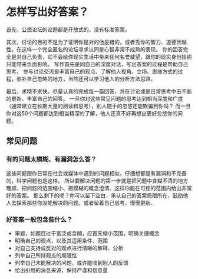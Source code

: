 # 怎样写出好答案？
首先，公民论坛的论题都是开放式的，没有标准答案。

其次，讨论的目的不是为了证明你是对的他是错的，或者秀你的智力、道德优越性。在这样一个完全匿名的论坛寻求认同是心智非常不成熟的表现。
你的回答完全是对自己负责，它不会给你现实生活中带来任何名誉威望，跟你的现实身份挂钩只能带来负面影响。
写作首先是同自己的深度对话，写出答案的过程是帮助自己思考。
参与讨论交流是丰富自己的观点、了解他人视角、立场、思维方式的过程，弥补自己忽略的地方，当然还可以学习他人的分析方法思路。

最后，求精不求快。尽量认真的完成每一篇回答，并在讨论或是日常思考中去不断的更新、丰富自己的回答。
一旦你对这些常见问题的思考达到相当深度和广度（通常建立在长期大量的阅读和思考），别人随手的忽悠还能欺骗到你吗？
而一旦你对这50个问题都达到相当精深的了解，他人还真不好再想出更好忽悠你的问题。

## 常见问题
### 有的问题太模糊、有漏洞怎么答？
这些问题跟你日常在社会或媒体中遇到的问题相似，仔细想都是有漏洞和不完备的，科学问题也是这样。
所以要解决问题的第一步就是把问题中含糊不清的地方理顺，把问题的范围缩小、把模糊的概念澄清。这样你能在可控的范围内给出非常好的答案。
那么剩下的呢？你可以留下空白，承认自己的答案局限所在，鼓励他人去探索那些你没能解决的问题。或者留着自己思考，慢慢更新。

### 好答案一般包含些什么？

- 审题，如题目过于宽泛或含糊，应首先缩小范围，明确关键概念
- 明确自己的观点，以及其适用条件、范围
- 对自己支持或反对的观点进行清晰的解释、分析
- 列举自己所持观点的局限性
- 列举自己未能解决的问题，或许能收到别人的反馈
- 给出引用的消息来源，保持严谨和信息量


<script>var clicky_site_ids = clicky_site_ids || []; clicky_site_ids.push(101186334);</script>
<script async src="//static.getclicky.com/js"></script>
<noscript><p><img alt="Clicky" width="1" height="1" src="//in.getclicky.com/101186334ns.gif" /></p></noscript>